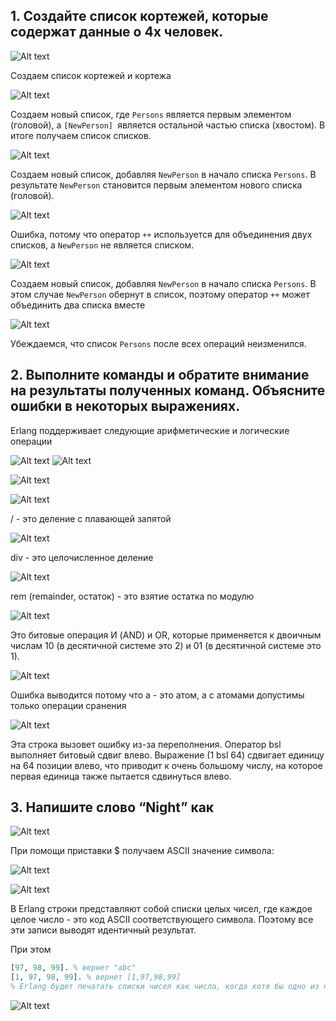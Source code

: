 ## 1. Создайте список кортежей, которые содержат данные о 4х человек.

![Alt text](pics/1part/1.png)

Создаем список кортежей и кортежа

![Alt text](pics/1part/2.png)

Создаем новый список, где `Persons` является первым элементом (головой), а `[NewPerson] `является остальной частью списка (хвостом). В итоге получаем список списков.

![Alt text](pics/1part/3.png)

Создаем новый список, добавляя `NewPerson` в начало списка `Persons`. В результате `NewPerson` становится первым элементом нового списка (головой).

![Alt text](pics/1part/4.png)

Ошибка, потому что оператор `++` используется для объединения двух списков, а `NewPerson` не является списком.

![Alt text](pics/1part/5.png)

Создаем новый список, добавляя `NewPerson` в начало списка `Persons`. В этом случае `NewPerson` обернут в список, поэтому оператор `++` может объединить два списка вместе

![Alt text](pics/1part/7.png)

Убеждаемся, что список `Persons` после всех операций неизменился.

## 2. Выполните команды и обратите внимание на результаты полученных команд. Объясните ошибки в некоторых выражениях. 

Erlang поддерживает следующие арифметические и логические операции

![Alt text](pics/1.png)
![Alt text](pics/2.png)

![Alt text](pics/2part/1.png)

![Alt text](pics/2part/2.png)

/ - это деление с плавающей запятой

![Alt text](pics/2part/3.png)

div  - это целочисленное деление

![Alt text](pics/2part/4.png)

rem (remainder, остаток) - это взятие остатка по модулю 

![Alt text](pics/2part/5.png)

Это битовые операция И (AND) и OR, которые применяется к двоичным числам 10 (в десятичной системе это 2) и 01 (в десятичной системе это 1).

![Alt text](pics/2part/6.png)

Ошибка выводится потому что a - это атом, а с атомами допустимы только операции сранения

![Alt text](pics/2part/7.png)

Эта строка вызовет ошибку из-за переполнения. Оператор bsl выполняет битовый сдвиг влево. Выражение (1 bsl 64) сдвигает единицу на 64 позиции влево, что приводит к очень большому числу, на которое первая единица также пытается сдвинуться влево.

## 3. Напишите слово “Night” как 

![Alt text](pics/3part/1.png)

При помо­щи приставки $ получаем ASCII значение символа:

![Alt text](pics/3part/2.png)

![Alt text](pics/3part/3.png)

В Erlang строки представляют собой списки целых чисел, где каждое целое число - это код ASCII соответствующего символа. Поэтому все эти записи выводят идентичный результат. 

При этом 

```erlang
[97, 98, 99]. % вернет "abc"
[1, 97, 98, 99]. % вернет [1,97,98,99]
% Erlang будет печатать списки чисел как числа, когда хотя бы одно из них не может представлять букву
```

![Alt text](pics/3part/4.png)
